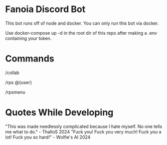 # Fanoia Discord Bot

This bot runs off of node and docker. You can only run this bot via docker.

Use docker-compose up -d in the root dir of this repo after making a .env containing your token.

# Commands

/collab

/rps @{user}

/rpsmenu

# Quotes While Developing 

"This was made needlessly complicated because I hate myself. No one tells me what to do." - ThalloS 2024
"Fuck you! Fuck you very much! Fuck you a lot! Fuck you so hard!" - Wolfie's AI 2024
